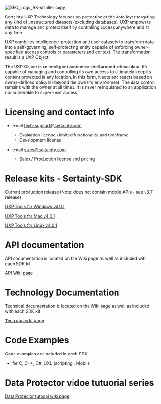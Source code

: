 ![SRO_Logo_BK-smaller copy](https://github.com/user-attachments/assets/198d770e-5990-425c-a8aa-93f3ff1d9845)

Sertainty UXP Technology focuses on protection at the data layer targeting any kind of unstructured datasets (excluding databases). UXP empowers data to manage and protect itself by controlling access anywhere and at any time. 

UXP combines intelligence, protection and user datasets to transform data into a self-governing, self-protecting entity capable of enforcing owner-specified access controls or parameters and context. The transformation result is a UXP Object.

The UXP Object is an intelligent protective shell around critical data. It’s capable of managing and controlling its own access to ultimately keep its content protected in any location. In this form, it acts and reacts based on owner-defined policy(s) beyond the owner’s environment. The data control remains with the owner at all times. It is never relinquished to an application nor vulnerable to super-user access. 

# Licensing and contact info

- email  tech-support@sertainty.com

  - Evaluation license / limited functionality and timeframe
  - Development license

- email  sales@sertainty.com
  
  - Sales / Production license and pricing

# Release kits - Sertainty-SDK

Current production release (Note: does not contain mobile APIs - see v3.7 release)


[UXP Tools for Windows v4.0.1](https://github.com/Sertainty-Co/Sertainty-SDK/releases/tag/Win-v4.0.1)

[UXP Tools for Mac v4.0.1](https://github.com/Sertainty-Co/Sertainty-SDK/releases/tag/Mac-v4.0.1)

[UXP Tools for Linux v4.0.1](https://github.com/Sertainty-Co/Sertainty-SDK/releases/tag/Linux-v4.0.1)

# API documentation

API documentation is located on the Wiki page as well as included with each SDK kit

[API Wiki page](https://github.com/Sertainty-Co/Sertainty-SDK/wiki/API-documentation)

# Technology Documentation

Technical documentation is located on the Wiki page as well as included with each SDK kit

[Tech doc wiki page](https://github.com/Sertainty-Co/Sertainty-SDK/wiki/Technical-Documentation)

# Code Examples

Code examples are included in each SDK:
  - for C, C++, C#, UXL (scripting), Mobile

# Data Protector vidoe tutuorial series

[Data Protector tutorial wiki page](https://github.com/Sertainty-Co/Sertainty-SDK/wiki/Section-3-%E2%80%90-Data-Protector-tutorial)
